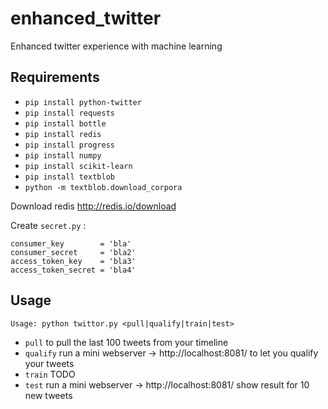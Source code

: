 # enhanced_twitter
Enhanced twitter experience with machine learning

## Requirements

* `pip install python-twitter`
* `pip install requests`
* `pip install bottle`
* `pip install redis`
* `pip install progress`
* `pip install numpy`
* `pip install scikit-learn`
* `pip install textblob`
* `python -m textblob.download_corpora`
 
Download redis http://redis.io/download

Create `secret.py` :
```
consumer_key        = 'bla'
consumer_secret     = 'bla2'
access_token_key    = 'bla3' 
access_token_secret = 'bla4'
```

## Usage
`Usage: python twittor.py <pull|qualify|train|test>`

* `pull` to pull the last 100 tweets from your timeline
* `qualify` run a mini webserver -> http://localhost:8081/ to let you qualify your tweets
* `train` TODO
* `test` run a mini webserver -> http://localhost:8081/ show result for 10 new tweets

